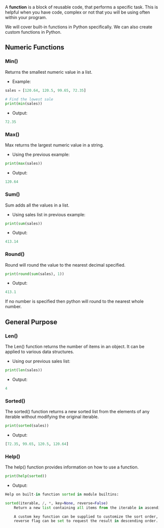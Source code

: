 A **function** is a block of reusable code, that performs a specific task.
This is helpful when you have code, complex or not that you will be using often within your program.

We will cover built-in functions in Python specifically. We can also create custom functions in Python.

## Numeric Functions

### Min()

Returns the smallest numeric value in a list.

- Example:

```python
sales = [120.64, 120.5, 99.65, 72.35]

# Find the lowest sale
print(min(sales))
```

- Output:

```python
72.35
```

### Max()

Max returns the largest numeric value in a string.

- Using the previous example:

```python
print(max(sales))
```

- Output:

```python
120.64
```

### Sum()

Sum adds all the values in a list.

- Using sales list in previous example:

```python
print(sum(sales))
```

- Output:
```python
413.14
```

### Round()

Round will round the value to the nearest decimal specified.

```python
print(round(sum(sales), 1))
```

- Output:
```python
413.1
```

If no number is specified then python will round to the nearest whole number.

## General Purpose

### Len()

The Len() function returns the number of items in an object. It can be applied to various data structures.

- Using our previous sales list:
```python
print(len(sales))
```

- Output:
```python
4
```

### Sorted()

The sorted() function returns a new sorted list from the elements of any iterable without modifying the original iterable.

```python
print(sorted(sales))
```

- Output:
```python
[72.35, 99.65, 120.5, 120.64]
```

### Help()

The help() function provides information on how to use a function.

```python
print(help(sorted))
```

- Output:
```python
Help on built-in function sorted in module builtins:

sorted(iterable, /, *, key=None, reverse=False)
    Return a new list containing all items from the iterable in ascending order.

    A custom key function can be supplied to customize the sort order, and the
    reverse flag can be set to request the result in descending order.
```

